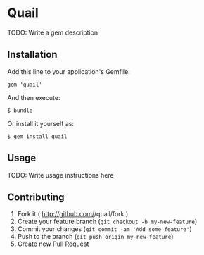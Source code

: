 # Quail

TODO: Write a gem description

## Installation

Add this line to your application's Gemfile:

    gem 'quail'

And then execute:

    $ bundle

Or install it yourself as:

    $ gem install quail

## Usage

TODO: Write usage instructions here

## Contributing

1. Fork it ( http://github.com/<my-github-username>/quail/fork )
2. Create your feature branch (`git checkout -b my-new-feature`)
3. Commit your changes (`git commit -am 'Add some feature'`)
4. Push to the branch (`git push origin my-new-feature`)
5. Create new Pull Request
